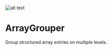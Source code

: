 ![alt text](https://travis-ci.org/lhausammann/ArrayGrouper.svg "Build status")


ArrayGrouper
============

Group structured array entries on multiple levels.




